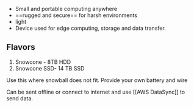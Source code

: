 - Small and portable computing anywhere
- ==rugged and secure== for harsh environments 
- light
- Device used for edge computing, storage and data transfer. 

## Flavors
1. Snowcone - 8TB HDD
2. Snowcone SSD- 14 TB SSD

Use this where snowball does not fit.
Provide your own battery and wire

Can be sent offline or connect to internet and use [[AWS DataSync]] to send data.